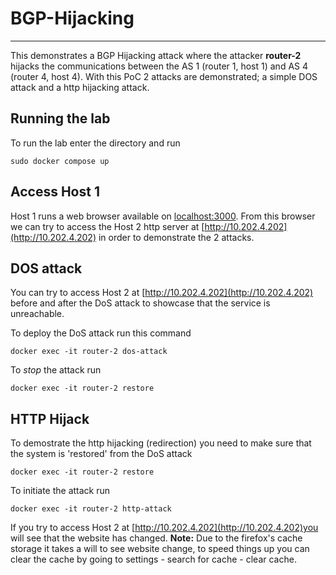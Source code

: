 # BGP-Hijacking

---
This demonstrates a BGP Hijacking attack where the attacker **router-2** hijacks the communications between the AS 1 (router 1, host 1) and AS 4 (router 4, host 4). With this PoC 2 attacks are demonstrated; a simple DOS attack and a http hijacking attack. 

## Running the lab
To run the lab enter the directory and run
```
sudo docker compose up
```

## Access Host 1

Host 1 runs a web browser available on [localhost:3000](http://localhost:3000). From this browser we can try to access the Host 2 http server at [http://10.202.4.202](http://10.202.4.202) in order to demonstrate the 2 attacks.

## DOS attack


You can try to access Host 2 at [http://10.202.4.202](http://10.202.4.202) before and after the DoS attack to showcase that the service is unreachable.

To deploy the DoS attack run this command

```
docker exec -it router-2 dos-attack
```


To *stop* the attack run
```
docker exec -it router-2 restore
```


## HTTP Hijack

To demostrate the http hijacking (redirection) you need to make sure that the system is 'restored' from the DoS attack 

```
docker exec -it router-2 restore
```

To initiate the attack run

```
docker exec -it router-2 http-attack
```

If you try to access Host 2 at [http://10.202.4.202](http://10.202.4.202)you will see that the website has changed. 
**Note:** Due to the firefox's cache storage it takes a will to see website change, to speed things up you can clear the cache by going to settings - search for cache - clear cache.
